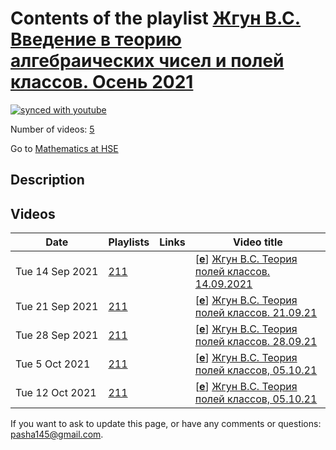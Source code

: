 # Contents of the playlist [Жгун В.С. Введение в теорию алгебраических чисел и полей классов. Осень 2021](https://www.youtube.com/playlist?list=PLq3E5oubNNoBrf4WpDqw-w94shk0jMs0Z)

[![synced with youtube](https://img.shields.io/github/last-commit/mathphysschool/mathphysschool.github.io/autoupdate1?label=synced%20with%20youtube)](https://github.com/mathphysschool/mathphysschool.github.io/commits/autoupdate1)

Number of videos: [5](#videos)

Go to [Mathematics at HSE](../README.md)

## Description



## Videos

|Date|Playlists|Links|Video title|
|---|---|---|---|
| Tue&nbsp;14&nbsp;Sep&nbsp;2021 | [211](../playlists/211 "Жгун В.С. Введение в теорию алгебраических чисел и полей классов. Осень 2021") |  | [[**e**](https://studio.youtube.com/video/mODY_Aem2mA/edit "Edit")] [Жгун В.С. Теория полей классов. 14.09.2021](https://www.youtube.com/watch?v=mODY_Aem2mA&list=PLq3E5oubNNoBrf4WpDqw-w94shk0jMs0Z) |
| Tue&nbsp;21&nbsp;Sep&nbsp;2021 | [211](../playlists/211 "Жгун В.С. Введение в теорию алгебраических чисел и полей классов. Осень 2021") |  | [[**e**](https://studio.youtube.com/video/hv9GGZV8WhI/edit "Edit")] [Жгун В.С. Теория полей классов. 21.09.21](https://www.youtube.com/watch?v=hv9GGZV8WhI&list=PLq3E5oubNNoBrf4WpDqw-w94shk0jMs0Z) |
| Tue&nbsp;28&nbsp;Sep&nbsp;2021 | [211](../playlists/211 "Жгун В.С. Введение в теорию алгебраических чисел и полей классов. Осень 2021") |  | [[**e**](https://studio.youtube.com/video/nTbuUFzsg-c/edit "Edit")] [Жгун В.С. Теория полей классов. 28.09.21](https://www.youtube.com/watch?v=nTbuUFzsg-c&list=PLq3E5oubNNoBrf4WpDqw-w94shk0jMs0Z) |
| Tue&nbsp;5&nbsp;Oct&nbsp;2021 | [211](../playlists/211 "Жгун В.С. Введение в теорию алгебраических чисел и полей классов. Осень 2021") |  | [[**e**](https://studio.youtube.com/video/nZiEibZulOM/edit "Edit")] [Жгун В.С. Теория полей классов, 05.10.21](https://www.youtube.com/watch?v=nZiEibZulOM&list=PLq3E5oubNNoBrf4WpDqw-w94shk0jMs0Z) |
| Tue&nbsp;12&nbsp;Oct&nbsp;2021 | [211](../playlists/211 "Жгун В.С. Введение в теорию алгебраических чисел и полей классов. Осень 2021") |  | [[**e**](https://studio.youtube.com/video/WpcfuoSoRSI/edit "Edit")] [Жгун В.С. Теория полей классов, 05.10.21](https://www.youtube.com/watch?v=WpcfuoSoRSI&list=PLq3E5oubNNoBrf4WpDqw-w94shk0jMs0Z) |


 If you want to ask to update this page, or have any comments or questions: <pasha145@gmail.com>.